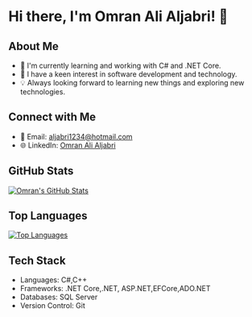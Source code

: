 # Hi there, I'm Omran Ali Aljabri! 👋

## About Me
- 🔭 I'm currently learning and working with C# and .NET Core.
- 🌱 I have a keen interest in software development and technology.
- 💡 Always looking forward to learning new things and exploring new technologies.

## Connect with Me
- 📧 Email: aljabri1234@hotmail.com
- 🌐 LinkedIn: [Omran Ali Aljabri](https://www.linkedin.com/in/omran-ali-aljabri/)

## GitHub Stats
[![Omran's GitHub Stats](https://github-readme-stats.vercel.app/api?username=omranali2111&show_icons=true&count_private=true&hide=contribs,prs)](https://github.com/omranali2111)

## Top Languages
[![Top Languages](https://github-readme-stats.vercel.app/api/top-langs/?username=omranali2111&layout=compact)](https://github.com/omranali2111)





## Tech Stack
- Languages: C#,C++
- Frameworks: .NET Core,.NET, ASP.NET,EFCore,ADO.NET
- Databases: SQL Server
- Version Control: Git


